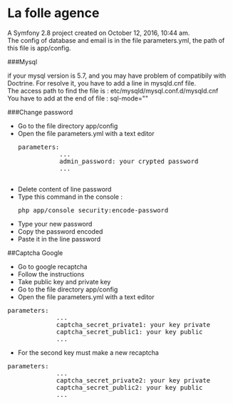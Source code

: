 La folle agence
=============

A Symfony 2.8 project created on October 12, 2016, 10:44 am.<br />
The config of database and email is in the file parameters.yml, the path of this file is app/config.

###Mysql

if your mysql version is 5.7, and you may have problem of compatibily with Doctrine.
For resolve it, you have to add a line in mysqld.cnf file. <br />
The access path to find the file is :
etc/mysqld/mysql.conf.d/mysqld.cnf <br />
You have to add at the end of file : sql-mode=""

###Change password

- Go to the file directory app/config
- Open the file parameters.yml with a text editor
    <pre>parameters:
             ...
             admin_password: your crypted password
             ...
    </pre>
- Delete content of line password
- Type this command in the console : <br />
    <pre>php app/console security:encode-password</pre>
- Type your new password
- Copy the password encoded
- Paste it in the line password

##Captcha Google 
- Go to google recaptcha
- Follow the instructions
- Take public key and private key
- Go to the file directory app/config
- Open the file parameters.yml with a text editor
<pre>parameters:
             ...
             captcha_secret_private1: your key private
             captcha_secret_public1: your key public
             ...
</pre>
- For the second key must make a new recaptcha
<pre>parameters:
             ...
             captcha_secret_private2: your key private
             captcha_secret_public2: your key public
             ...
</pre>

          
    


